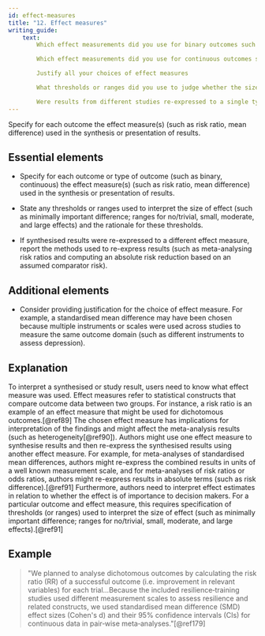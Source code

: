```yaml
---
id: effect-measures
title: "12. Effect measures"
writing_guide:
    text:
        Which effect measurements did you use for binary outcomes such as dead or alive - odds ratio (OR), risk ratio (RR) or risk difference (RD)? 

        Which effect measurements did you use for continuous outcomes such as body mass index - mean difference (MD), standardized mean difference (SMD) or ratio of means (RoM) 

        Justify all your choices of effect measures 

        What thresholds or ranges did you use to judge whether the size of the effect was large enough to be clinically important?  Give the rationale for choosing them.   

        Were results from different studies re-expressed to a single type of effect measure in the synthesis – for example analyzing risk ratios from several different studies and calculating a single absolute risk reduction based on an assumed comparator risk 
---
```


Specify for each outcome the effect measure(s) (such as risk ratio, mean difference) used in the synthesis or presentation of results.

## Essential elements

-   Specify for each outcome or type of outcome (such as binary,
    continuous) the effect measure(s) (such as risk ratio, mean
    difference) used in the synthesis or presentation of results.

-   State any thresholds or ranges used to interpret the size of effect
    (such as minimally important difference; ranges for no/trivial,
    small, moderate, and large effects) and the rationale for these
    thresholds.

-   If synthesised results were re-expressed to a different effect
    measure, report the methods used to re-express results (such as
    meta-analysing risk ratios and computing an absolute risk reduction
    based on an assumed comparator risk).

## Additional elements

-   Consider providing justification for the choice of effect measure.
    For example, a standardised mean difference may have been chosen
    because multiple instruments or scales were used across studies to
    measure the same outcome domain (such as different instruments to
    assess depression).

## Explanation

To interpret a synthesised or study result, users
need to know what effect measure was used. Effect measures refer to
statistical constructs that compare outcome data between two groups. For
instance, a risk ratio is an example of an effect measure that might be
used for dichotomous outcomes.[@ref89] The chosen effect measure has
implications for interpretation of the findings and might affect the
meta-analysis results (such as heterogeneity[@ref90]). Authors might use
one effect measure to synthesise results and then re-express the
synthesised results using another effect measure. For example, for
meta-analyses of standardised mean differences, authors might re-express
the combined results in units of a well known measurement scale, and for
meta-analyses of risk ratios or odds ratios, authors might re-express
results in absolute terms (such as risk difference).[@ref91]
Furthermore, authors need to interpret effect estimates in relation to
whether the effect is of importance to decision makers. For a particular
outcome and effect measure, this requires specification of thresholds
(or ranges) used to interpret the size of effect (such as minimally
important difference; ranges for no/trivial, small, moderate, and large
effects).[@ref91]

## Example

> "We planned to analyse dichotomous outcomes by calculating the risk
ratio (RR) of a successful outcome (i.e. improvement in relevant
variables) for each trial...Because the included resilience‐training
studies used different measurement scales to assess resilience and
related constructs, we used standardised mean difference (SMD) effect
sizes (Cohen\'s d) and their 95% confidence intervals (CIs) for
continuous data in pair‐wise meta‐analyses."[@ref179]